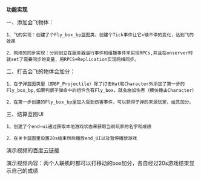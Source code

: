 **功能实现**

一、添加会飞物体：

	1、飞的实现：创建了个Fly_box_bp蓝图类，创建个Tick事件让它x轴不停的变化，达到飞的效果
	
	2、网络的同步实现：分别创立在服务器运行事件和组播事件来实现RPCs,并且在onserver时就set了需要同步的变量，用RPCS+Replication实现网络同步。

二、打击会飞的物体会加分：

	1、在子弹蓝图类里（即BP_Projectile）除了打击Hat和Character外添加了第一步的Fly_box_bp,如果判断子弹命中的组件含有Fly_box，就会施加伤害（模仿撞击Character）
	
	2、在第一步创建的Fly_box_bp里加入受到伤害事件，可以获得子弹的来源玩家，给其加分。

三、结算蓝图UI

  
    1、创建了个end—ui通过获取本地游戏状态来获取当前玩家的名字和成绩
    
    2、在关卡蓝图里设置20s结束然后播放end_UI以及暂停播放游戏
  
  
  演示视频的百度云链接
  
  演示视频内容：两个人联机时都可以打移动的box加分，各自经过20s游戏结束显示自己的成绩

